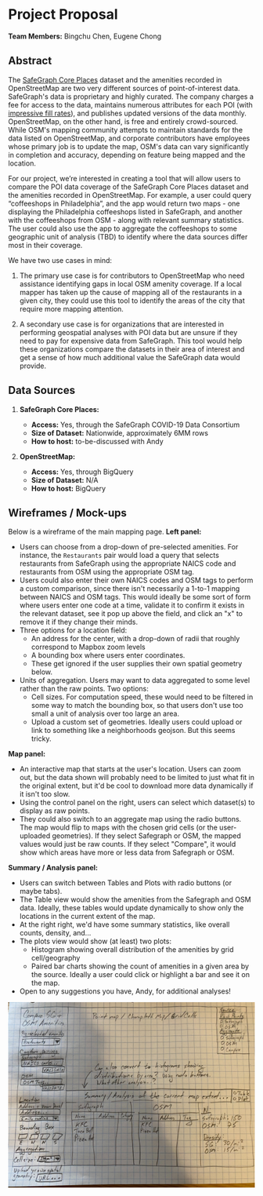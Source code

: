 # Project Proposal

**Team Members:** Bingchu Chen, Eugene Chong

## Abstract

The [SafeGraph Core Places](https://docs.safegraph.com/v4.0/docs#section-core-places) dataset and the amenities recorded in OpenStreetMap are two very different sources of point-of-interest data. SafeGraph's data is proprietary and highly curated. The company charges a fee for access to the data, maintains numerous attributes for each POI (with [impressive fill rates](https://docs.safegraph.com/v4.0/docs/places-summary-statistics)), and publishes updated versions of the data monthly. OpenStreetMap, on the other hand, is free and entirely crowd-sourced. While OSM's mapping community attempts to maintain standards for the data listed on OpenStreetMap, and corporate contributors have employees whose primary job is to update the map, OSM's data can vary significantly in completion and accuracy, depending on feature being mapped and the location.

For our project, we’re interested in creating a tool that will allow users to compare the POI data coverage of the SafeGraph Core Places dataset and the amenities recorded in OpenStreetMap. For example, a user could query “coffeeshops in Philadelphia”, and the app would return two maps - one displaying the Philadelphia coffeeshops listed in SafeGraph, and another with the coffeeshops from OSM - along with relevant summary statistics. The user could also use the app to aggregate the coffeeshops to some geographic unit of analysis (TBD) to identify where the data sources differ most in their coverage.

We have two use cases in mind:

1.	The primary use case is for contributors to OpenStreetMap who need assistance identifying gaps in local OSM amenity coverage. If a local mapper has taken up the cause of mapping all of the restaurants in a given city, they could use this tool to identify the areas of the city that require more mapping attention.

2.	A secondary use case is for organizations that are interested in performing geospatial analyses with POI data but are unsure if they need to pay for expensive data from SafeGraph. This tool would help these organizations compare the datasets in their area of interest and get a sense of how much additional value the SafeGraph data would provide.

## Data Sources

1.	**SafeGraph Core Places:**

	* **Access:** Yes, through the SafeGraph COVID-19 Data Consortium
	* **Size of Dataset:** Nationwide, approximately 6MM rows
	* **How to host:** to-be-discussed with Andy

2.	**OpenStreetMap:**

	* **Access:** Yes, through BigQuery
	* **Size of Dataset:** N/A
	* **How to host:** BigQuery

## Wireframes / Mock-ups

Below is a wireframe of the main mapping page.
**Left panel:**
* Users can choose from a drop-down of pre-selected amenities. For instance, the `Restaurants` pair would load a query that selects restaurants from SafeGraph using the appropriate NAICS code and restaurants from OSM using the appropriate OSM tag.
* Users could also enter their own NAICS codes and OSM tags to perform a custom comparison, since there isn't necessarily a 1-to-1 mapping between NAICS and OSM tags. This would ideally be some sort of form where users enter one code at a time, validate it to confirm it exists in the relevant dataset, see it pop up above the field, and click an "x" to remove it if they change their minds.
* Three options for a location field:
	+ An address for the center, with a drop-down of radii that roughly correspond to Mapbox zoom levels
	+ A bounding box where users enter coordinates.
	+ These get ignored if the user supplies their own spatial geometry below.
* Units of aggregation. Users may want to data aggregated to some level rather than the raw points. Two options:
	+ Cell sizes. For computation speed, these would need to be filtered in some way to match the bounding box, so that users don't use too small a unit of analysis over too large an area.
	+ Upload a custom set of geometries. Ideally users could upload or link to something like a neighborhoods geojson. But this seems tricky.

**Map panel:**
* An interactive map that starts at the user's location.  Users can zoom out, but the data shown will probably need to be limited to just what fit in the original extent, but it'd be cool to download more data dynamically if it isn't too slow.
* Using the control panel on the right, users can select which dataset(s) to display as raw points. 
* They could also switch to an aggregate map using the radio buttons. The map would flip to maps with the chosen grid cells (or the user-uploaded geometries). If they select Safegraph or OSM, the mapped values would just be raw counts. If they select "Compare", it would show which areas have more or less data from Safegraph or OSM.

**Summary / Analysis panel:**
* Users can switch between Tables and Plots with radio buttons (or maybe tabs).
* The Table view would show the amenities from the Safegraph and OSM data. Ideally, these tables would update dynamically to show only the locations in the current extent of the map.
* At the right right, we'd have some summary statistics, like overall counts, density, and...
* The plots view would show (at least) two plots:
	+ Histogram showing overall distribution of the amenities by grid cell/geography
	+ Paired bar charts showing the count of amenities in a given area by the source. Ideally a user could click or highlight a bar and see it on the map.
* Open to any suggestions you have, Andy, for additional analyses!

![](wireframe.jpg "Wireframe")